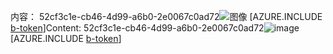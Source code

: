 <span data-ttu-id="7916d-101">内容： 52cf3c1e-cb46-4d99-a6b0-2e0067c0ad72![图像](290125d1-4e0b-41b5-a9d7-3d0c30e6e62e.png)
[AZURE.INCLUDE [b-token](fc3cafb0-23e3-48dd-b8b0-a2aefc506a22.md)]</span><span class="sxs-lookup"><span data-stu-id="7916d-101">Content: 52cf3c1e-cb46-4d99-a6b0-2e0067c0ad72![image](290125d1-4e0b-41b5-a9d7-3d0c30e6e62e.png)
[AZURE.INCLUDE [b-token](fc3cafb0-23e3-48dd-b8b0-a2aefc506a22.md)]</span></span>
